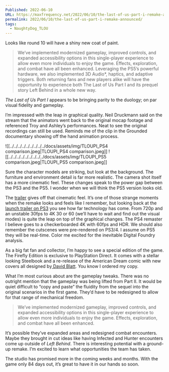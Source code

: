 ```yaml
---
Published: 2022-06-10
URL: https://maxfrequency.net/2022/06/10/the-last-of-us-part-i-remake-announced/
permalink: 2022/06/10/the-last-of-us-part-i-remake-announced/
tags:
  - NaughtyDog_TLOU
---
```

Looks like round 10 will have a shiny new coat of paint.

> We’ve implemented modernized gameplay, improved controls, and expanded accessibility options in this single-player experience to allow even more individuals to enjoy the game. Effects, exploration, and combat have all been enhanced. Leveraging the PS5’s powerful hardware, we also implemented 3D Audio*, haptics, and adaptive triggers. Both returning fans and new players alike will have the opportunity to experience both The Last of Us Part I and its prequel story Left Behind in a whole new way.

*The Last of Us Part I* appears to be bringing parity to the duology; on par visual fidelity and gameplay.

I’m impressed with the leap in graphical quality. Neil Druckmann said on the stream that the animators went back to the original mocap footage and referenced Troy and Ashley’s performances. Neat to see the original recordings can still be used. Reminds me of the clip in the Grounded documentary showing off the hand animation process.

![[../../../../../../../../../docs/assets/img/TLOUPI_PS4 comparison.jpeg|TLOUPI_PS4 comparison.jpeg]]
![[../../../../../../../../../docs/assets/img/TLOUPI_PS5 comparison.jpeg|TLOUPI_PS5 comparison.jpeg]]

Sure the character models are striking, but look at the background. The furniture and environment detail is far more realistic. The camera shot itself has a more cinematic feel. These changes speak to the power gap between the PS3 and the PS5. I wonder when we will think the PS5 version looks old.

The [trailer](https://youtu.be/WxjeV10H1F0) gives off that cinematic feel. It’s one of those strange moments when the remake looks and feels like I remember, but looking back at the [launch trailer on PS3](https://youtu.be/W01L70IGBgE) you see how far technology has come. From 720p and an unstable 30fps to 4K 30 or 60 (we’ll have to wait and find out the visual modes) is quite the leap on top of the graphical changes. The PS4 remaster I believe goes to a checkerboarded 4K with 60fps and HDR. We should also remember the cutscenes were pre-rendered on PS3/4. I assume on PS5 they will be real-time. Color me excited for the inevitable Digital Foundry analysis.

As a big fat fan and collector, I’m happy to see a special edition of the game. The Firefly Edition is exclusive to PlayStation Direct. It comes with a stellar looking Steelbook and a re-release of the American Dream comic with new covers all designed by[ David Blatt](https://twitter.com/KOPF_STOFF/status/1535015547565400108). You know I ordered my copy.

What I’m most curious about are the gameplay tweaks. There was no outright mention that the gameplay was being lifted from Part II. It would be quiet difficult to “copy and paste” the fluidity from the sequel into the original scenarios in the first game. They’d have to be redesigned to allow for that range of mechanical freedom.

> We’ve implemented modernized gameplay, improved controls, and expanded accessibility options in this single-player experience to allow even more individuals to enjoy the game. Effects, exploration, and combat have all been enhanced.

It’s possible they’ve expanded areas and redesigned combat encounters. Maybe they brought in cut ideas like having Infected and Hunter encounters come up outside of *Left Behind*. There is interesting potential with a ground-up remake. I’m excited to learn what opportunities the team has taken.

The studio has promised more in the coming weeks and months. With the game only 84 days out, it’s great to have it in our hands so soon.